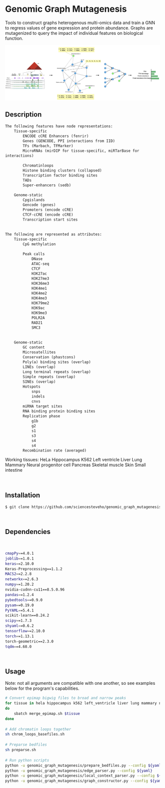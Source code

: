 # Genomic Graph Mutagenesis
Tools to construct graphs heterogenous multi-omics data and train a GNN to regress values of gene expression and protein abundance. Graphs are mutagenized to query the impact of individual features on biological function.
&nbsp;

<div align="center">
    <img src='docs/_static/placeholder.png'>
</div>

## Description
    The following features have node representations:
        Tissue-specific
            ENCODE cCRE Enhancers (fenrir)
            Genes (GENCODE, PPI interactions from IID)
            TFs (Marbach, TFMarker)
            MicroRNAs (mirDIP for tissue-specific, miRTarBase for interactions)

            Chromatinloops
            Histone binding clusters (collapsed)
            Transcription factor binding sites 
            TADs
            Super-enhancers (sedb)

        Genome-static
            Cpgislands
            Gencode (genes)
            Promoters (encode cCRE)
            CTCF-cCRE (encode cCRE)
            Transcription start sites


    The following are represented as attributes:
        Tissue-specific
            CpG methylation

            Peak calls
                DNase
                ATAC-seq
                CTCF
                H3K27ac
                H3K27me3
                H3K36me3
                H3K4me1
                H3K4me2
                H3K4me3
                H3K79me2
                H3K9ac
                H3K9me3
                POLR2A
                RAD21
                SMC3


        Genome-static
            GC content
            Microsatellites
            Conservation (phastcons)
            Poly(a) binding sites (overlap)
            LINEs (overlap)
            Long terminal repeats (overlap)
            Simple repeats (overlap)
            SINEs (overlap)
            Hotspots
                snps
                indels
                cnvs 
            miRNA target sites
            RNA binding protein binding sites
            Replication phase
                g1b
                g2
                s1
                s3
                s4
                s4
            Recombination rate (averaged)


Working tissues:
    HeLa
    Hippocampus
    K562
    Left ventricle
    Liver
    Lung
    Mammary
    Neural progenitor cell
    Pancreas
    Skeletal muscle
    Skin
    Small intestine

&nbsp;

## Installation

```sh
$ git clone https://github.com/sciencesteveho/genomic_graph_mutagenesis.git
```

&nbsp;

## Dependencies

&nbsp;

```sh
cmapPy==4.0.1
joblib==1.0.1
keras==2.10.0
Keras-Preprocessing==1.1.2
MACS2==2.2.8
networkx==2.6.3
numpy==1.20.2
nvidia-cudnn-cu11==8.5.0.96
pandas==1.2.4
pybedtools==0.9.0
pysam==0.19.0
PyYAML==5.4.1
scikit-learn==0.24.2
scipy==1.7.3
shyaml==0.6.2
tensorflow==2.10.0
torch==1.13.1
torch-geometric==2.3.0
tqdm==4.60.0
```
&nbsp;

## Usage


Note: not all arguments are compatible with one another, so see examples below for the program's capabilities.
```sh
# Convert epimap bigwig files to broad and narrow peaks
for tissue in hela hippocampus k562 left_ventricle liver lung mammary npc pancreas skeletal_muscle skin small_intestine;
do
    sbatch merge_epimap.sh $tissue
done

# Add chromatin loops together
sh chrom_loops_basefiles.sh

# Preparse bedfiles
sh preparse.sh

# Run python scripts
python -u genomic_graph_mutagenesis/prepare_bedfiles.py --config ${yaml}
python -u genomic_graph_mutagenesis/edge_parser.py --config ${yaml}
python -u genomic_graph_mutagenesis/local_context_parser.py --config ${yaml}
python -u genomic_graph_mutagenesis/graph_constructor.py --config ${yaml}
```
